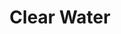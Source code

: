 ---
layout: product
title: "Clear Water"
price: "1200" 
desc: "Akrilna tekstura 250mL"
img_path: "/assets/img/A.MIG-2205.webp"
brand: "AMMO"
available: true
special_offer: false
new: true
soon: false
cat: "080000"
subcat: "080100"
subsubcat: "080104"
sifra: "A.MIG-2205"
popular: false
---